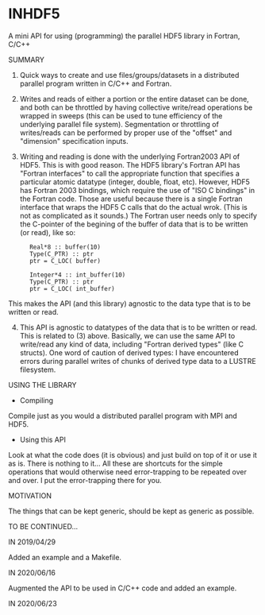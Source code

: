 # INHDF5
A mini API for using (programming) the parallel HDF5 library in Fortran, C/C++

SUMMARY

1. Quick ways to create and use files/groups/datasets in a distributed parallel
program written in C/C++ and Fortran.

2. Writes and reads of either a portion or the entire dataset can be done, and
both can be throttled by having collective write/read operations be wrapped
in sweeps (this can be used to tune efficiency of the underlying parallel
file system). Segmentation or throttling of writes/reads can be performed by
proper use of the "offset" and "dimension" specification inputs.

3. Writing and reading is done with the underlying Fortran2003 API of HDF5.
This is with good reason. The HDF5 library's Fortran API has "Fortran
interfaces" to call the appropriate function that specifies a particular
atomic datatype (integer, double, float, etc). However, HDF5 has Fortran 2003
bindings, which require the use of "ISO C bindings" in the Fortran code. Those
are useful because there is a single Fortran interface that wraps the HDF5 C
calls that do the actual wrok. (This is not as complicated as it sounds.) The
Fortran user needs only to specify the C-pointer of the begining of the buffer
of data that is to be written (or read), like so:
```
      Real*8 :: buffer(10)
      Type(C_PTR) :: ptr
      ptr = C_LOC( buffer)

      Integer*4 :: int_buffer(10)
      Type(C_PTR) :: ptr
      ptr = C_LOC( int_buffer)
```

This makes the API (and this library) agnostic to the data type that is to
be written or read.

4. This API is agnostic to datatypes of the data that is to be written or read.
This is related to (3) above. Basically, we can use the same API to write/read
any kind of data, including "Fortran derived types" (like C structs). One word
of caution of derived types: I have encountered errors during parallel writes
of chunks of derived type data to a LUSTRE filesystem.


USING THE LIBRARY

- Compiling

Compile just as you would a distributed parallel program with MPI and HDF5.


- Using this API

Look at what the code does (it is obvious) and just build on top of it or use
it as is. There is nothing to it... All these are shortcuts for the simple
operations that would otherwise need error-trapping to be repeated over and
over. I put the error-trapping there for you.


MOTIVATION

The things that can be kept generic, should be kept as generic as possible.


TO BE CONTINUED...


IN 2019/04/29


Added an example and a Makefile.

IN 2020/06/16


Augmented the API to be used in C/C++ code and added an example.

IN 2020/06/23
